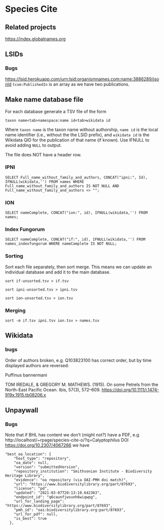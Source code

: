 # Species Cite


## Related projects

https://index.globalnames.org


## LSIDs

### Bugs

https://lsid.herokuapp.com/urn:lsid:organismnames.com:name:3886289/jsonld `tcom:PublishedIn` is an array as we have two publications.


## Make name database file

For each database generate a TSV file of the form
```
taxon name<tab>namespace:name id<tab>wikidata id
```
Where `taxon name` is the taxon name without authorship, `name id` is the local name identifier (i.e., without the the LSID prefix), and `wikidata id` is the Wikidata QID for the publication of that name (if known). Use IFNULL to avoid adding `NULL` to output.

The file does NOT have a header row.


### IPNI

```
SELECT Full_name_without_family_and_authors, CONCAT("ipni:", Id), IFNULL(wikidata,'') FROM names WHERE Full_name_without_family_and_authors IS NOT NULL AND Full_name_without_family_and_authors <> "";
```

### ION

```
SELECT nameComplete, CONCAT("ion:", id), IFNULL(wikidata,'') FROM names;
```

### Index Fungorum

```
SELECT nameComplete, CONCAT("if:", id), IFNULL(wikidata,'') FROM names_indexfungorum WHERE nameComplete IS NOT NULL;
```

### Sorting

Sort each file separately, then sort merge. This means we can update an individual database and add it to the main database.

```
sort if-unsorted.tsv > if.tsv
``` 

```
sort ipni-unsorted.tsv > ipni.tsv
``` 

```
sort ion-unsorted.tsv > ion.tsv
``` 

### Merging

```
sort -m if.tsv ipni.tsv ion.tsv > names.tsv
``` 

## Wikidata

### bugs

Order of authors broken, e.g. Q103823100 has correct order, but by time displayed authors are reversed:

Puffinus bannermani

TOM IREDALE, & GREGORY M. MATHEWS. (1915). On some Petrels from the North-East Pacific Ocean. Ibis, 57(3), 572–609. https://doi.org/10.1111/j.1474-919x.1915.tb08206.x

## Unpaywall


### Bugs

Note that if BHL has content we don’t (might not?) have a PDF, e.g. http://localhost/~rpage/species-cite-o/?q=Calyptophilus DOI  https://doi.org/10.2307/4067266 we have 

```
"best_oa_location": {
    "host_type": "repository", 
    "oa_date": null, 
    "version": "submittedVersion", 
    "repository_institution": "Smithsonian Institute - Biodiversity Heritage Library", 
    "evidence": "oa repository (via OAI-PMH doi match)", 
    "url": "https://www.biodiversitylibrary.org/part/87693", 
    "license": "pd", 
    "updated": "2021-03-07T20:13:10.642363", 
    "endpoint_id": "q6caunfjwsunh6wiqwpg", 
    "url_for_landing_page": "https://www.biodiversitylibrary.org/part/87693", 
    "pmh_id": "oai:biodiversitylibrary.org:part/87693", 
    "url_for_pdf": null, 
    "is_best": true
  },
```
